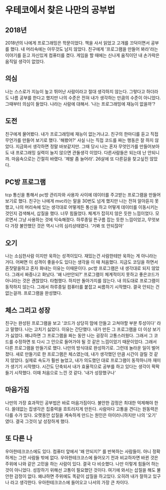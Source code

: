 # 우테코에서 찾은 나만의 공부법

## 2018년

2018년의 나에게 프로그래밍은 학문이었다. 책을 사서 읽었고 고개를 끄덕이면서 공부를 했다. 내 머리속에는 아무것도 남지 않았다. 친구에게 '프로그램을 만들어 봐라'라는 이야기를 듣고 자신있게 컴퓨터를 켰다. 게임을 할 때에는 신나게 움직이던 내 손가락은 움직일 생각이 없었다.

  

## 의심

나는 스스로가 지능이 높고 뛰어난 사람이라고 절대 생각하지 않는다. 그렇다고 하더라도 나름 공부를 한다고 했지만 나의 수준은 전혀 내가 생각하는 만큼의 수준이 아니었다. 그때부터 의심이 들었다. 나라는 사람에 대해서. '나는 프로그래밍에 재능이 없을까'?

  

## 도전

친구에게 물어봤다. 내가 프로그래밍에 재능이 없는거냐고. 친구의 한마디를 듣고 직접 무언가를 만들어 보기로 했다. '해봤어?' 사실 나는 직접 코드를 짜는 행동은 잘 하지 않았다. 지금와서 생각하면 정말 바보같지만. 그때 당시 나는 혼자 무엇인가를 만들어보아도 내 프로그래밍 실력이 늘지 않으면 관둘생각 이었다. 다른사람들은 되는데 난 안되니까. 마음속으로는 간절히 바랬다. '제발 좀 늘어라'. 26살에 또 다른길을 찾고싶진 않았다.

  

## PC방 프로그램

tcp 통신을 통해서 pc방 관리자와 사용자 사이에 데이터를 주고받는 프로그램을 만들어 보기로 했다. 친구는 나에게 mvc라는 말을 30번도 넘게 했지만 나는 전혀 알아듣지 못했고, 나의 머리속에 있는 생각대로 어떻게든 통신을 하고 어떻게 데이터를 이동시키는 것인지 검색해서, 삽질을 했다. 너무 힘들었다. 체계가 잡히지 않은 듯한 느낌이었다. 모르면서 그냥 사용하는 것에 익숙해졌다. 하루종일 뜬구름 잡는 듯한 느낌이었고, 무엇보다 가장 불안했던 것은 역시 나의 심리상태였다. '거봐 또 안되잖아'

  

## 오기

나는 소심한사람 이지만 욱하는 성격이있다. 재밌는건 사람한테만 욱하는 게 아니라는 거다. 어쩌면 이 성격이 좋을수도 있다는 생각을 이 때 처음했다. 지금도 코딩을 하면서 혼잣말을하고 혼자 화내는 이유는 이때문이다. pc방 프로그램은 내 생각대로 되지 않았다. 그래서 짜증나고 화났다. '왜 나만안되?' 프로그램이 체계적이지 못하고 좋은코드가 아니라는 것은 괜찮았다. 타협했다. 하지만 돌아가지를 않는다. 내 의도대로 프로그램이 동작하지 않는다. 그래서 하루종일 컴퓨터를 붙잡고 씨름하기 시작했다. 결국 안되는 건 없는걸까. 프로그램을 완성했다.

  

## 체스 그리고 성장

친구는 완성된 프로그램을 보고 '코드가 상당히 맘에 안들고 고쳐야할 부분 투성이다' 라고 말했다. 나는 고치기 싫었다. 이유는 간단했다. 내가 만든 그 프로그램을 더 이상 보기가 싫었다. 왜냐하면 그 프로그램을 짜는 동안 나는 굉장히 고통스러웠다. 그래서 그 코드를 수정하면 또 다시 그 안으로 들어가야 될 것 같은 느낌이었기 때문이었다. 그래서 다른 프로그램을 만들기로 했다. 나만의 방식대로 완성하기로. 그런데 놀라운 일이 벌어졌다. 새로 만들기로 한 프로그램은 체스였는데, 내가 생각했던 만큼 시간이 걸릴 것 같지 않았다. 실제로 속도가 훨씬 늘었고, 내가 의도했던 대로 프로그램이 동작하니까 재미가 생기기 시작했다. 시간도 단축되서 내가 효율적으로 공부를 하고 있다는 생각이 팍팍들기 시작했다. 이때 처음으로 느낀 것 같다. '내가 성장했구나'

  

## 마음가짐

나만의 가장 효과적인 공부법은 바로 마음가짐이다. 불안한 감정은 최대한 억제해야 한다. 쓸데없는 잡생각은 집중력을 흐트러지게 만든다. 사람마다 고통을 견디는 원동력은 다를 수가 있다. 오랫동안 삽질을 계속하게 만드는 원인은 아이러니하지만 나의 '오기' 였다. 결국 그것이 날 성장하게 했다.

  

## 또 다른 나

우아한테크코스에도 있다. 컴퓨터 앞에서 '왜 안되지?' 를 반복하는 사람들이. 아니 정확하게는 그런 사람들 밖에 없다. 우아한테크코스에 들어오기 전과 비교하자면 바뀐 것은 주위에 나와 같은 고민을 하는 사람이 있다. 결국 다 비슷했다. 나만 이렇게 힘들어 하는 것이 아니었다. 성장하기 위해선 고통이 필요했던 것이다. 여기에 와서는 삽질을 해도 불안한 감정이 없다. 왜냐하면 주위에도 똑같이 삽질을 하고있다. 오히려 내가 잘하고 있구나 라고 생각한다. 우아한테크코스에 들어오고 나서의 가장 큰 차이다.
